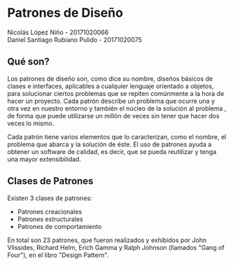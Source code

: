 # Patrones de Diseño

Nicolás López Niño - 20171020066 <br/>
Daniel Santiago Rubiano Pulido - 20171020075 <br/>

Qué son?
--
Los patrones de diseño son, como dice su nombre, diseños básicos de clases e interfaces, aplicables a cualquier lenguaje orientado a objetos, para solucionar ciertos problemas que se repiten comúnmente a la hora de hacer un proyecto. Cada patrón describe un problema que ocurre una y otra vez en nuestro entorno y también el núcleo de la solución al problema , de forma que puede utilizarse un millón de veces sin tener que hacer dos veces lo mismo.

Cada patrón tiene varios elementos que lo caracterizan, como el nombre, el problema que abarca y la solución de éste. El uso de patrones ayuda a obtener un software de calidad, es decir, que se pueda reutilizar y tenga una mayor extensibilidad. <br/>

Clases de Patrones
--
Existen 3 clases de patrones:
  - Patrones creacionales
  - Patrones estructurales
  - Patrones de comportamiento

En total son 23 patrones, que fueron realizados y exhibidos por John Vlissides, Richard Helm, Erich Gamma y Ralph Johnson (llamados "Gang of Four"), en el libro "Design Pattern".
